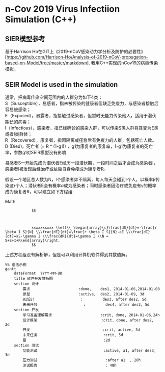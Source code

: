 # n-Cov 2019 Virus Infectiion Simulation (C++)

## SIER模型参考

基于Harrison Ho在GIT上《2019-nCoV感染动力学分析及防护的必要性》[https://github.com/Harrison-Ho/Analysis-of-2019-nCoV-propagation-based-on-Model/tree/master/markdown],
我用C++实现的nCov19的病毒传染模拟。

## SEIR Model is used in the simulation

通常，把病毒传染空间范围内的人群分为如下4类：  
	S（Susceptible），易感者，指未被传染的健康者但缺乏免疫力，与感染者接触后容易被感染；  
	E（Exposed），暴露者，指接触过感染者，但暂时无能力传染他人，适用于潜伏期长的病毒；  
	I（Infectious），感染者，指已经确诊的感染人群，可以传染S类人群将其变为E类或者I类群体；  
	R（Recovered），康复者，指因隔离或痊愈后有免疫力的人群，包括死亡人数。  
	D (Died)，死亡者  (= R * (1-g1)) ，g1为康复者的康复率，1-g1为康复者的死亡率，参数g1对SEIR模型没有影响 
	
易感者S一开始先成为潜伏者E经历一段潜伏期，一段时间之后才会成为感染者I，感染者I被发现后经治疗或依靠自身免疫成为康复者R。

假设一个地区总人数为N，I个感染者如不隔离，每人每天会碰到r个人，以概率$\beta$传染这r个人；潜伏者E会有概率$\alpha$成为感染者；同时感染者因治疗或免疫有$\gamma$的概率成为康复者R，可以建立如下方程组:  

Math
				
					
				
				
						
				
			
				$$
					
				
				
				xxxxxxxxxx \left\{ \begin{array}{c}\frac{dS}{dt}=-\frac{r \beta I S}{N} \\\frac{dE}{dt}=\frac{r \beta I S}{N}-aE \\\frac{dI}{dt}=aE-\gamma I \\\frac{dR}{dt}=\gamma I \\N = S+E+I+R\end{array}\right.
				$$


上述方程组没有解析解，但是可以利用计算机软件得到其数值解。	

```mermaid
%% 语法示例
gantt  
	dateFormat  YYYY-MM-DD
	title 软件开发甘特图
	section 设计
		需求                      :done,    des1, 2014-01-06,2014-01-08
		原型                      :active,  des2, 2014-01-09, 3d
		UI设计                     :         des3, after des2, 5d
		未来任务                     :         des4, after des3, 5d
	section 开发
		学习准备理解需求                      :crit, done, 2014-01-06,24h
		设计框架                             :crit, done, after des2, 2d
		开发                                 :crit, active, 3d
		未来任务                              :crit, 5d
		耍                                   :2d
	section 测试
		功能测试                              :active, a1, after des3, 3d
		压力测试                               :after a1  , 20h
		测试报告                               : 48h
```
